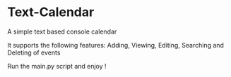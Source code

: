 # Text-Calendar
A simple text based console calendar

It supports the following features: Adding, Viewing, Editing, Searching and Deleting of events

Run the main.py script and enjoy !
